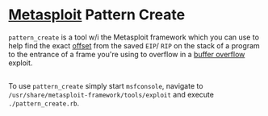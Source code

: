 
# [Metasploit](cybersecurity/tools/exploitation/metasploit.md) Pattern Create
`pattern_create` is a tool w/i the Metasploit framework which you can use to help find the exact [offset](/nested-repos/PNPT-study-guide/PEH/buffer-overflows/pattern-create.md) from the saved `EIP`/ `RIP` on the stack of a program to the entrance of a frame you're using to overflow in a [buffer overflow](/cybersecurity/TTPs/exploitation/binary-exploitation/buffer-overflow.md) exploit.
## 

To use `pattern_create` simply start `msfconsole`, navigate to `/usr/share/metasploit-framework/tools/exploit` and execute `./pattern_create.rb`.